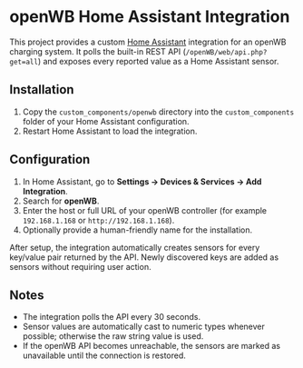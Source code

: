 # openWB Home Assistant Integration

This project provides a custom [Home Assistant](https://www.home-assistant.io/) integration for an openWB charging system. It polls the built-in REST API (`/openWB/web/api.php?get=all`) and exposes every reported value as a Home Assistant sensor.

## Installation

1. Copy the `custom_components/openwb` directory into the `custom_components` folder of your Home Assistant configuration.
2. Restart Home Assistant to load the integration.

## Configuration

1. In Home Assistant, go to **Settings → Devices & Services → Add Integration**.
2. Search for **openWB**.
3. Enter the host or full URL of your openWB controller (for example `192.168.1.168` or `http://192.168.1.168`).
4. Optionally provide a human-friendly name for the installation.

After setup, the integration automatically creates sensors for every key/value pair returned by the API. Newly discovered keys are added as sensors without requiring user action.

## Notes

- The integration polls the API every 30 seconds.
- Sensor values are automatically cast to numeric types whenever possible; otherwise the raw string value is used.
- If the openWB API becomes unreachable, the sensors are marked as unavailable until the connection is restored.
